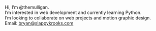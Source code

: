 Hi, I’m @themulligan.
<br>
I’m interested in web development and currently learning Python.
<br>
I’m looking to collaborate on web projects and motion graphic design.
<br>
Email: bryan@slappykrooks.com

<!---
Here to learn and share coding skills.
--->
